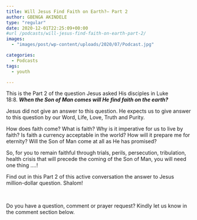 ```yaml
---
title: Will Jesus Find Faith on Earth?– Part 2
author: GBENGA AKINDELE
type: "regular"
date: 2020-12-01T22:25:09+00:00
#url /podcasts/will-jesus-find-faith-on-earth-part-2/
images: 
  - "images/post/wp-content/uploads/2020/07/Podcast.jpg"

categories:
  - Podcasts
tags:
  - youth

---
```

This is the Part 2 of the question Jesus asked His disciples in Luke 18:8. **_When the Son of Man comes will He find faith on the earth?_**

Jesus did not give an answer to this question. He expects us to give answer to this question by our Word, Life, Love, Truth and Purity.

How does faith come? What is faith? Why is it imperative for us to live by faith? Is faith a currency acceptable in the world? How will it prepare me for eternity? Will the Son of Man come at all as He has promised?

So, for you to remain faithful through trials, perils, persecution, tribulation, health crisis that will precede the coming of the Son of Man, you will need one thing ….!

Find out in this Part 2 of this active conversation the answer to Jesus million-dollar question. Shalom!

&nbsp;

Do you have a question, comment or prayer request? Kindly let us know in the comment section below.
